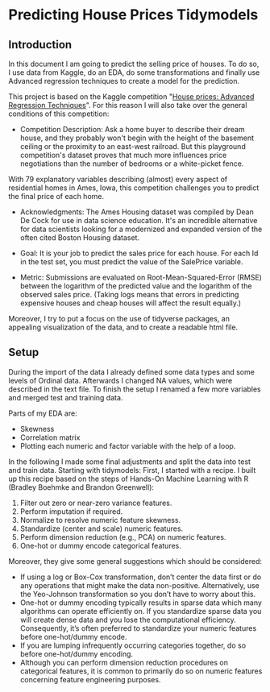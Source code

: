 # Predicting House Prices Tidymodels

## Introduction

In this document I am going to predict the selling price of houses. To do so, I  use data from Kaggle, do an EDA, do some transformations and finally use Advanced regression techniques to create a model for the prediction.

This project is based on the Kaggle competition "[House prices: Advanced Regression Techniques](https://www.kaggle.com/c/house-prices-advanced-regression-techniques/overview/description)". For this reason I will also take over the general conditions of this competition:

- Competition Description: Ask a home buyer to describe their dream house, and they probably won't begin with the height of the basement ceiling or the proximity to an east-west railroad. But this playground competition's dataset proves that much more influences price negotiations than the number of bedrooms or a white-picket fence.

With 79 explanatory variables describing (almost) every aspect of residential homes in Ames, Iowa, this competition challenges you to predict the final price of each home.

- Acknowledgments: The Ames Housing dataset was compiled by Dean De Cock for use in data science education. It's an incredible alternative for data scientists looking for a modernized and expanded version of the often cited Boston Housing dataset. 

- Goal: It is your job to predict the sales price for each house. For each Id in the test set, you must predict the value of the SalePrice variable. 

- Metric: Submissions are evaluated on Root-Mean-Squared-Error (RMSE) between the logarithm of the predicted value and the logarithm of the observed sales price. (Taking logs means that errors in predicting expensive houses and cheap houses will affect the result equally.)

Moreover, I try to put a focus on the use of tidyverse packages, an appealing visualization of the data, and to create a readable html file. 

## Setup

During the import of the data I already defined some data types and some levels of Ordinal data. Afterwards I changed NA values, which were described in the text file. To finish the setup I renamed a few more variables and merged test and training data. 
 
Parts of my EDA are:
- Skewness
- Correlation matrix
- Plotting each numeric and factor variable with the help of a loop.


In the following I made some final adjustments and split the data into test and train data.
Starting with tidymodels:
First, I started with a recipe. I built up this recipe based on the steps of Hands-On Machine Learning with R (Bradley Boehmke and Brandon Greenwell):
1.    Filter out zero or near-zero variance features.
2.    Perform imputation if required.
3.    Normalize to resolve numeric feature skewness.
4.    Standardize (center and scale) numeric features.
5.    Perform dimension reduction (e.g., PCA) on numeric features.
6.    One-hot or dummy encode categorical features.

Moreover, they give some general suggestions which should be considered:
- If using a log or Box-Cox transformation, don’t center the data first or do any operations that might make the data non-positive. Alternatively, use the Yeo-Johnson transformation so you don’t have to worry about this.
- One-hot or dummy encoding typically results in sparse data which many algorithms can operate efficiently on. If you standardize sparse data you will create dense data and you lose the computational efficiency. Consequently, it’s often preferred to standardize your numeric features before one-hot/dummy encode.
- If you are lumping infrequently occurring categories together, do so before one-hot/dummy encoding.
- Although you can perform dimension reduction procedures on categorical features, it is common to primarily do so on numeric features concerning feature engineering purposes.
